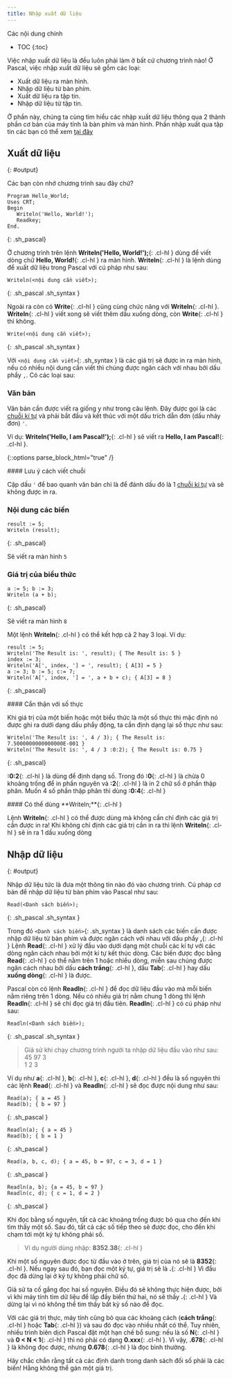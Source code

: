 ```yaml
---
title: Nhập xuất dữ liệu
---
```


Các nội dung chính
- TOC
{:toc}

Việc nhập xuất dữ liệu là đều luôn phải làm ở bất cứ chương trình nào! Ở Pascal, việc nhập xuất dữ liệu sẽ gồm các loại:

- Xuất dữ liệu ra màn hình.
- Nhập dữ liệu từ bàn phím.
- Xuất dữ liệu ra tập tin.
- Nhập dữ liệu từ tập tin.

Ở phần này, chúng ta cùng tìm hiểu các nhập xuất dữ liệu thông qua 2 thành phần cơ bản của máy tính là bàn phím và màn hình. Phần nhập xuất qua tập tin các bạn có thể xem [tại đây](/dev/pascal/files)

## Xuất dữ liệu
{: #output}

Các bạn còn nhớ chương trình sau đây chứ?

```
Program Hello_World;
Uses CRT;
Begin
   Writeln('Hello, World!');
   Readkey;
End.
```
{: .sh_pascal}

Ở chương trình trên lệnh **Writeln('Hello, World!');**{: .cl-hl } dùng để viết dòng chữ **Hello, World!**{: .cl-hl } ra màn hình. **Writeln**{: .cl-hl } là lệnh dùng để xuất dữ liệu trong Pascal với cú pháp như sau:

```
Writeln(<nội dung cần viết>);
```
{: .sh_pascal .sh_syntax }

Ngoài ra còn có **Write**{: .cl-hl } cũng cùng chức năng với **Writeln**{: .cl-hl }. **Writeln**{: .cl-hl } viết xong sẽ viết thêm dấu xuống dòng, còn **Write**{: .cl-hl } thì không.

```
Write(<nội dung cần viết>);
```
{: .sh_pascal .sh_syntax }

Với `<nội dung cần viết>`{: .sh_syntax } là các giá trị sẽ được in ra màn hình, nếu có nhiều nội dung cần viết thì chúng được ngăn cách với nhau bởi dấu phẩy `,`. Có các loại sau:

### Văn bản

Văn bản cần được viết ra giống y như trong câu lệnh. Đây được gọi là các [chuỗi kí tự](/dev/pascal/strings) và phải bắt đầu và kết thúc với một dấu trích dẫn đơn (dấu nháy đơn) `'`.

Ví dụ: **Writeln('Hello, I am Pascal!');**{: .cl-hl } sẽ viết ra **Hello, I am Pascal!**{: .cl-hl }.

{::options parse_block_html="true" /}
<div class="note info">
#### Lưu ý cách viết chuỗi

Cặp dấu `'` để bao quanh văn bản chỉ là để đánh dấu đó là 1 [chuỗi kí tự](/dev/pascal/strings) và sẽ không được in ra.
</div>

### Nội dung các biến

```
result := 5;
Writeln (result);
```
{: .sh_pascal}

Sẽ viết ra màn hình `5`

### Giá trị của biểu thức

```
a := 5; b := 3;
Writeln (a + b);
```
{: .sh_pascal}

Sẽ viết ra màn hình `8`

Một lệnh **Writeln**{: .cl-hl } có thể kết hợp cả 2 hay 3 loại. Ví dụ:

```
result := 5;
Writeln('The Result is: ', result); { The Result is: 5 }
index := 3;
Writeln('A[', index, '] = ', result); { A[3] = 5 }
a := 3; b := 5; c:= 7;
Writeln('A[', index, '] = ', a + b + c); { A[3] = 8 }
```
{: .sh_pascal}

<div class="note warning">
#### Cẩn thận với số thực

Khi giá trị của một biến hoặc một biểu thức là một số thực thì mặc định nó được ghi ra dưới dạng dấu phẩy động, ta cần định dạng lại số thực như sau:

```
Writeln('The Result is: ', 4 / 3); { The Result is: 7.5000000000000000E-001 }
Writeln('The Result is: ', 4 / 3 :0:2); { The Result is: 0.75 }
```
{: .sh_pascal}

**:0:2**{: .cl-hl } là dùng để định dạng số. Trong đó **:0**{: .cl-hl } là chừa 0 khoảng trống để in phần nguyên và **:2**{: .cl-hl } là in 2 chữ số ở phần thập phân. Muốn 4 số phần thập phân thì dùng **:0:4**{: .cl-hl }
</div>

<div class="note">
#### Có thể dùng **Writeln;**{: .cl-hl }

Lệnh **Writeln**{: .cl-hl } có thể được dùng mà không cần chỉ định các giá trị cần được in ra! Khi không chỉ định các giá trị cần in ra thì lệnh **Writeln**{: .cl-hl } sẽ in ra 1 dấu xuống dòng
</div>

## Nhập dữ liệu
{: #output}

Nhập dữ liệu tức là đưa một thông tin nào đó vào chương trình. Cú pháp cơ bản để nhập dữ liệu từ bàn phím vào Pascal như sau:

```
Read(<Danh sách biến>);
```
{: .sh_pascal .sh_syntax }

Trong đó `<Danh sách biến>`{: .sh_syntax } là danh sách các biến cần được nhập dữ liệu từ bàn phím và được ngăn cách với nhau vởi dấu phẩy **,**{: .cl-hl } 
Lệnh **Read**{: .cl-hl } xử lý đầu vào dưới dạng một chuỗi các kí tự với các dòng ngăn cách nhau bởi một kí tự kết thúc dòng. Các biến được đọc bằng **Read**{: .cl-hl } có thể nằm trên 1 hoặc nhiều dòng, miễn sau chúng được ngăn cách nhau bởi dấu **cách trắng**{: .cl-hl }, dấu **Tab**{: .cl-hl } hay dấu **xuống dòng**{: .cl-hl } là được.

Pascal còn có lệnh **Readln**{: .cl-hl } để đọc dữ liệu đầu vào mà mỗi biến nằm riêng trên 1 dòng. Nếu có nhiều giá trị nằm chung 1 dòng thì lệnh **Readln**{: .cl-hl } sẽ chỉ đọc giá trị đầu tiên. **Readln**{: .cl-hl } có cú pháp như sau:

```
Readln(<Danh sách biến>);
```
{: .sh_pascal .sh_syntax }

> Giả sử khi chạy chương trình người ta nhập dữ liệu đầu vào như sau:  
> 45 97 3  
> 1 2 3

Ví dụ như **a**{: .cl-hl }, **b**{: .cl-hl }, **c**{: .cl-hl }, **d**{: .cl-hl } đều là số nguyên thì các lệnh **Read**{: .cl-hl } và **Readln**{: .cl-hl } sẽ đọc được nội dung như sau:

```
Read(a); { a = 45 }		
Read(b); { b = 97 }
```
{: .sh_pascal }
```
Readln(a); { a = 45 }
Read(b); { b = 1 }
```
{: .sh_pascal }
```
Read(a, b, c, d); { a = 45, b = 97, c = 3, d = 1 }
```
{: .sh_pascal }
```
Readln(a, b); {a = 45, b = 97 }
Readln(c, d); { c = 1, d = 2 }
```
{: .sh_pascal }

Khi đọc bằng số nguyên, tất cả các khoảng trống được bỏ qua cho đến khi tìm thấy một số. Sau đó, tất cả các số tiếp theo sẽ được đọc, cho đến khi chạm tới một ký tự không phải số.

> Ví dụ người dùng nhập: **8352.38**{: .cl-hl }

Khi một số nguyên được đọc từ đầu vào ở trên, giá trị của nó sẽ là **8352**{: .cl-hl }. Nếu ngay sau đó, bạn đọc một ký tự, giá trị sẽ là **.**{: .cl-hl } Vì đầu đọc đã dừng lại ở ký tự không phải chữ số.

Giả sử ta cố gắng đọc hai số nguyên. Điều đó sẽ không thực hiện được, bởi vì khi máy tính tìm dữ liệu để lấp đầy biến thứ hai, nó sẽ thấy **.**{: .cl-hl } Và dừng lại vì nó không thể tìm thấy bất kỳ số nào để đọc.

Với các giá trị thực, máy tính cũng bỏ qua các khoảng cách (**cách trắng**{: .cl-hl } hoặc **Tab**{: .cl-hl }) và sau đó đọc vào nhiều nhất có thể. Tuy nhiên, nhiều trình biên dịch Pascal đặt một hạn chế bổ sung: nếu là số **N**{: .cl-hl } và **0 < N < 1**{: .cl-hl } thì nó phải có dạng **0.xxx**{: .cl-hl }. Vì vậy, **.678**{: .cl-hl } là không đọc được, nhưng **0.678**{: .cl-hl } là đọc bình thường.

Hãy chắc chắn rằng tất cả các định danh trong danh sách đối số phải là các biến! Hằng không thể gán một giá trị.
